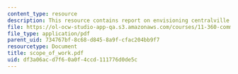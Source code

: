 ```yaml
---
content_type: resource
description: This resource contains report on envisioning centralville plan.
file: https://ol-ocw-studio-app-qa.s3.amazonaws.com/courses/11-360-community-growth-and-land-use-planning-fall-2005/df3a06acd7f60a0f4ccd111776d0de5c_scope_of_work.pdf
file_type: application/pdf
parent_uid: 734767bf-8c68-d845-8a9f-cfac204bb9f7
resourcetype: Document
title: scope_of_work.pdf
uid: df3a06ac-d7f6-0a0f-4ccd-111776d0de5c
---
```

